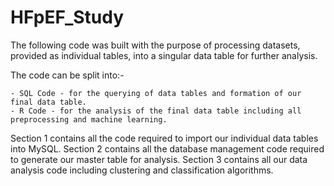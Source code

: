 # HFpEF_Study

The following code was built with the purpose of processing datasets, provided as individual tables, into a singular data table for further analysis. 

The code can be split into:-

    - SQL Code - for the querying of data tables and formation of our final data table.
    - R Code - for the analysis of the final data table including all preprocessing and machine learning.

Section 1 contains all the code required to import our individual data tables into MySQL.
Section 2 contains all the database management code required to generate our master table for analysis.
Section 3 contains all our data analysis code including clustering and classification algorithms.
